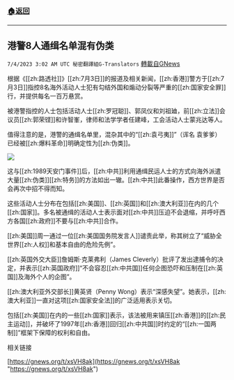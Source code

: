 ###  [:house:返回](README.md)
---


## 港警8人通缉名单混有伪类
`7/4/2023 3:02 AM UTC 秘密翻譯組G-Translators` [轉載自GNews](https://gnews.org/articles/1434902)

根据《[[zh:路透社]]》[[zh:7月3日]]的报道及相关新闻，[[zh:香港]]警方于[[zh:7月3日]]指控8名海外活动人士犯有勾结外国和煽动分裂等严重的[[zh:国家安全罪]]行，并提供每名一百万悬赏。

被港警指控的人士包括活动人士[[zh:罗冠聪]]、郭凤仪和刘祖廸，前[[zh:立法]]会议员[[zh:郭荣铿]]和许智峯，律师和法学学者任建峰，工会活动人士蒙兆达等人。

值得注意的是，港警的通缉名单里，混杂其中的“[[zh:袁弓夷]]”（诨名 袁爹爹）已经被[[zh:爆料革命]]明确定性为[[zh:伪类]]。

![](https://i.imgur.com/eENnRF9.png)

这与[[zh:1989天安门事件]]后，[[zh:中共]]利用通缉民运人士的方式向海外派遣大量[[zh:伪类]][[zh:特务]]的方法如出一辙。[[zh:中共]]此番操作，西方世界是否会再次中招不得而知。

这些活动人士分布在包括[[zh:美国]]、[[zh:英国]]和[[zh:澳大利亚]]在内的几个[[zh:国家]]。多名被通缉的活动人士表示面对[[zh:中共]]压迫不会退缩，并呼吁西方各国[[zh:政府]]不要与[[zh:中共]]合作。

[[zh:美国]]周一通过一位[[zh:美国国务院发言人]]谴责此举，称其树立了“威胁全世界[[zh:人权]]和基本自由的危险先例”。

[[zh:英国外交大臣]]詹姆斯·克莱弗利（James Cleverly）批评了发出逮捕令的决定，并表示[[zh:英国政府]]“不会容忍[[zh:中共国]]任何企图恐吓和压制在[[zh:英国]]及海外个人的企图”。

[[zh:澳大利亚外交部长]]黄英贤（Penny Wong）表示“深感失望”。她表示，[[zh:澳大利亚]]一直对这项[[zh:国家安全法]]的广泛适用表示关切。

包括[[zh:美国]]在内的一些[[zh:国家]]表示，该法被用来镇压[[zh:香港]]的[[zh:民主运动]]，并破坏了1997年[[zh:香港]]回归[[zh:中共国]]时约定的“[[zh:一国两制]]”框架下保障的权利和自由。

  
相关链接

[https://gnews.org/t/xsVH8ak](https://gnews.org/t/xsVH8ak "https://gnews.org/t/xsVH8ak") 
  
  
  
  

